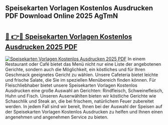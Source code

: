 ## Speisekarten Vorlagen Kostenlos Ausdrucken PDF Download Online 2025 AgTmN

# <h2><a href="http://gccgzqt.nevu.top/?p=Speisekarten+Vorlagen+Kostenlos+Ausdrucken">🔗 👉🔴 Speisekarten Vorlagen Kostenlos Ausdrucken 2025 PDF</a></h2>

[![Speisekarten Vorlagen Kostenlos Ausdrucken 2025 PDF](https://i.imgur.com/dBaPXMq.png)](http://gccgzqt.nevu.top/?p=Speisekarten+Vorlagen+Kostenlos+Ausdrucken)
In einem Restaurant oder Café bietet das Menü nicht nur eine Liste der angebotenen Gerichte, sondern auch die Möglichkeit, ein köstliches und für Ihren Geschmack geeignetes Gericht zu wählen. Unsere Cafeteria bietet leichte und frische Salate, die Sie im speziellen Menübereich finden können. Für Fleischliebhaber bietet unsere Speisekarten Vorlagen Kostenlos Ausdrucken eine große Auswahl an Gerichten: Rindfleisch, Schweinefleisch, Huhn und Fisch. Unseren Auserwählten bieten wir köstliche Gerichte wie Schaschlik und Steak an, die bei frischem, natürlichem Feuer zubereitet werden. In jedem Fall sind wir bereit, Ihnen bei der Auswahl der Speisen auf der Speisekarten Vorlagen Kostenlos Ausdrucken zu helfen und Ihnen einen angenehmen und angenehmen Service zu bieten.
